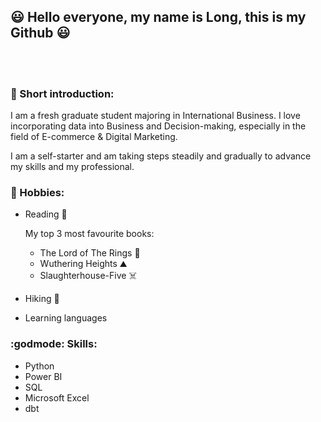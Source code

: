 ## :smiley: Hello everyone, my name is Long, this is my Github :smiley:
<br> <br />
### :notebook: Short introduction: 

I am a fresh graduate student majoring in International Business. I love incorporating data into Business and Decision-making, especially in the field of E-commerce & Digital Marketing. 

I am a self-starter and am taking steps steadily and gradually to advance my skills and my professional. <br />
### :flags: Hobbies:
* Reading :book:
  
  My top 3 most favourite books: 
  - The Lord of The Rings :ring:
  - Wuthering Heights ⛰️
  - Slaughterhouse-Five ☠️
* Hiking :walking:
* Learning languages 

### :godmode: Skills:
* Python
* Power BI
* SQL
* Microsoft Excel
* dbt
